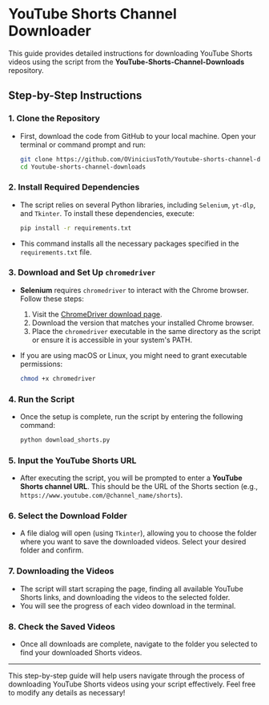 # YouTube Shorts Channel Downloader

This guide provides detailed instructions for downloading YouTube Shorts videos using the script from the **YouTube-Shorts-Channel-Downloads** repository.

## Step-by-Step Instructions

### 1. Clone the Repository
   - First, download the code from GitHub to your local machine. Open your terminal or command prompt and run:
     ```bash
     git clone https://github.com/OViniciusToth/Youtube-shorts-channel-downloads.git
     cd Youtube-shorts-channel-downloads
     ```

### 2. Install Required Dependencies
   - The script relies on several Python libraries, including `Selenium`, `yt-dlp`, and `Tkinter`. To install these dependencies, execute:
     ```bash
     pip install -r requirements.txt
     ```
   - This command installs all the necessary packages specified in the `requirements.txt` file.

### 3. Download and Set Up `chromedriver`
   - **Selenium** requires `chromedriver` to interact with the Chrome browser. Follow these steps:
     1. Visit the [ChromeDriver download page](https://chromedriver.chromium.org/downloads).
     2. Download the version that matches your installed Chrome browser.
     3. Place the `chromedriver` executable in the same directory as the script or ensure it is accessible in your system's PATH.

   - If you are using macOS or Linux, you might need to grant executable permissions:
     ```bash
     chmod +x chromedriver
     ```

### 4. Run the Script
   - Once the setup is complete, run the script by entering the following command:
     ```bash
     python download_shorts.py
     ```

### 5. Input the YouTube Shorts URL
   - After executing the script, you will be prompted to enter a **YouTube Shorts channel URL**. This should be the URL of the Shorts section (e.g., `https://www.youtube.com/@channel_name/shorts`).

### 6. Select the Download Folder
   - A file dialog will open (using `Tkinter`), allowing you to choose the folder where you want to save the downloaded videos. Select your desired folder and confirm.

### 7. Downloading the Videos
   - The script will start scraping the page, finding all available YouTube Shorts links, and downloading the videos to the selected folder.
   - You will see the progress of each video download in the terminal.

### 8. Check the Saved Videos
   - Once all downloads are complete, navigate to the folder you selected to find your downloaded Shorts videos.

---

This step-by-step guide will help users navigate through the process of downloading YouTube Shorts videos using your script effectively. Feel free to modify any details as necessary!
